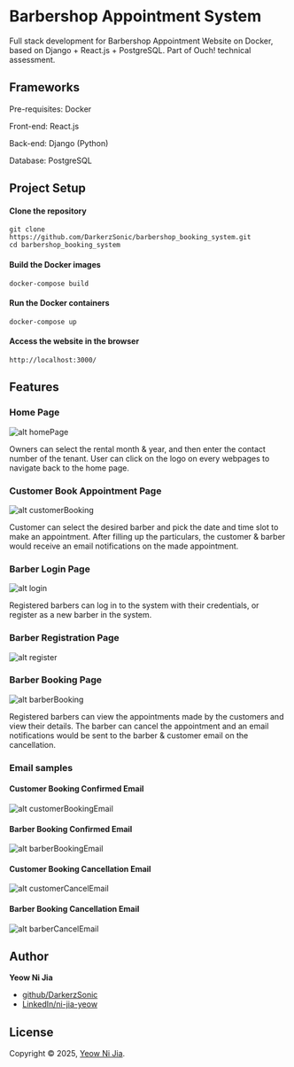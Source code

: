 # Barbershop Appointment System

Full stack development for Barbershop Appointment Website on Docker, based on Django + React.js + PostgreSQL. Part of Ouch! technical assessment.

## Frameworks

Pre-requisites: Docker

Front-end: React.js

Back-end: Django (Python)

Database: PostgreSQL

## Project Setup
<!-- ### Frontend Setup -->

#### Clone the repository

```
git clone https://github.com/DarkerzSonic/barbershop_booking_system.git
cd barbershop_booking_system
```

#### Build the Docker images

```
docker-compose build
```

#### Run the Docker containers

```
docker-compose up
```

#### Access the website in the browser

```
http://localhost:3000/
```

## Features
### Home Page
![alt homePage](./imgRef/homePage.jpg)

Owners can select the rental month & year, and then enter the contact number of the tenant. User can click on the logo on every webpages to navigate back to the home page.

### Customer Book Appointment Page
![alt customerBooking](./imgRef/customerBooking.jpg)

Customer can select the desired barber and pick the date and time slot to make an appointment. After filling up the particulars, the customer & barber would receive an email notifications on the made appointment.

### Barber Login Page
![alt login](./imgRef/login.jpg)

Registered barbers can log in to the system with their credentials, or register as a new barber in the system.

### Barber Registration Page
![alt register](./imgRef/register.jpg)

### Barber Booking Page
![alt barberBooking](./imgRef/barberBooking.jpg)

Registered barbers can view the appointments made by the customers and view their details. The barber can cancel the appointment and an email notifications would be sent to the barber & customer email on the cancellation.

### Email samples
#### Customer Booking Confirmed Email
![alt customerBookingEmail](./imgRef/customerBookingEmail.jpg)

#### Barber Booking Confirmed Email
![alt barberBookingEmail](./imgRef/barberBookingEmail.jpg)

#### Customer Booking Cancellation Email
![alt customerCancelEmail](./imgRef/customerCancelEmail.jpg)

#### Barber Booking Cancellation Email
![alt barberCancelEmail](./imgRef/barberCancelEmail.jpg)


## Author

**Yeow Ni Jia**

* [github/DarkerzSonic](https://github.com/DarkerzSonic)
* [LinkedIn/ni-jia-yeow](https://www.linkedin.com/in/ni-jia-yeow/)

## License

Copyright © 2025, [Yeow Ni Jia](https://github.com/DarkerzSonic).
<!-- Released under the [MIT License](LICENSE). -->